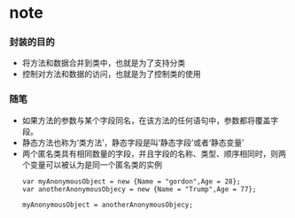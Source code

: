 # note  
### 封装的目的
- 将方法和数据合并到类中，也就是为了支持分类
- 控制对方法和数据的访问，也就是为了控制类的使用

### 随笔
- 如果方法的参数与某个字段同名，在该方法的任何语句中，参数都将覆盖字段。
- 静态方法也称为‘类方法’，静态字段是叫‘静态字段’或者‘静态变量’
- 两个匿名类具有相同数量的字段，并且字段的名称、类型、顺序相同时，则两个变量可以被认为是同一个匿名类的实例
    ```
    var myAnonymousObject = new {Name = "gordon",Age = 28};
    var anotherAnonymousObjecy = new {Name = "Trump",Age = 77};

    myAnonymousObject = anotherAnonymousObjecy;
    ```

